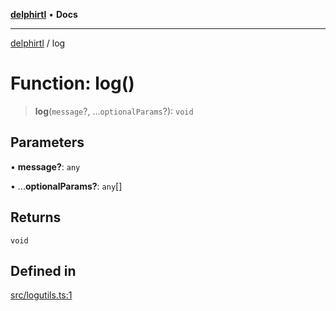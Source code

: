 [**delphirtl**](../README.md) • **Docs**

***

[delphirtl](../globals.md) / log

# Function: log()

> **log**(`message`?, ...`optionalParams`?): `void`

## Parameters

• **message?**: `any`

• ...**optionalParams?**: `any`[]

## Returns

`void`

## Defined in

[src/logutils.ts:1](https://github.com/chuacw/delphirtl/blob/a346bc29a51cbf7ec2f78046723acc330bc10ce1/src/logutils.ts#L1)
